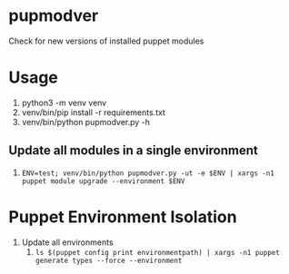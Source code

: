# pupmodver
Check for new versions of installed puppet modules

# Usage
1. python3 -m venv venv
1. venv/bin/pip install -r requirements.txt
1. venv/bin/python pupmodver.py -h

## Update all modules in a single environment
1. `ENV=test; venv/bin/python pupmodver.py -ut -e $ENV | xargs -n1 puppet module upgrade --environment $ENV`

# Puppet Environment Isolation
1. Update all environments
   1. `ls $(puppet config print environmentpath) | xargs -n1 puppet generate types --force --environment`
